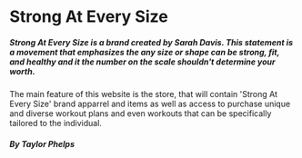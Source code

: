 # Strong At Every Size

##### Strong At Every Size is a brand created by Sarah Davis. This statement is a movement that emphasizes the any size or shape can be strong, fit, and healthy and it the number on the scale shouldn't determine your worth. 

The main feature of this website is the store, that will contain 'Strong At Every Size' brand apparrel and items as well as access to purchase unique and diverse workout plans and even workouts that can be specifically tailored to the individual. 

##### By Taylor Phelps


